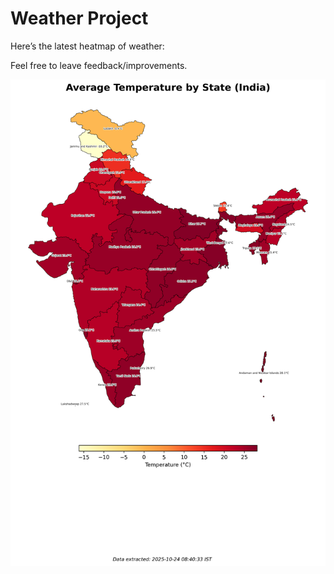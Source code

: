 # Weather Project

Here’s the latest heatmap of weather:

Feel free to leave feedback/improvements.

![India Heatmap](docs/assets/india_heatmap.png?v=FAEE2B)
